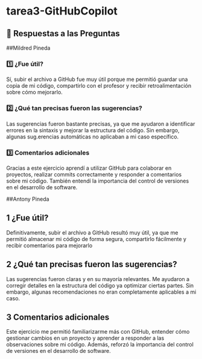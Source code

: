 # tarea3-GitHubCopilot
## 📌 Respuestas a las Preguntas  
##Mildred Pineda
### 1️⃣ ¿Fue útil?  
Sí, subir el archivo a GitHub fue muy útil porque me permitió guardar una copia de mi código, compartirlo con el profesor y recibir retroalimentación sobre cómo mejorarlo.  

### 2️⃣ ¿Qué tan precisas fueron las sugerencias?  
Las sugerencias fueron bastante precisas, ya que me ayudaron a identificar errores en la sintaxis y mejorar la estructura del código. Sin embargo, algunas sug.erencias automáticas no aplicaban a mi caso específico.  

### 3️⃣ Comentarios adicionales  
Gracias a este ejercicio aprendí a utilizar GitHub para colaborar en proyectos, realizar commits correctamente y responder a comentarios sobre mi código. También entendí la importancia del control de versiones en el desarrollo de software.  

##Antony Pineda
## 1️ ¿Fue útil?
Definitivamente, subir el archivo a GitHub resultó muy útil, ya que me permitió almacenar mi código de forma segura, compartirlo fácilmente y recibir comentarios para mejorarlo

## 2️ ¿Qué tan precisas fueron las sugerencias?
Las sugerencias fueron claras y en su mayoría relevantes. Me ayudaron a corregir detalles en la estructura del código ya optimizar ciertas partes. Sin embargo, algunas recomendaciones no eran completamente aplicables a mi caso.

## 3️ Comentarios adicionales
Este ejercicio me permitió familiarizarme más con GitHub, entender cómo gestionar cambios en un proyecto y aprender a responder a las observaciones sobre mi código. Además, reforzó la importancia del control de versiones en el desarrollo de software.
